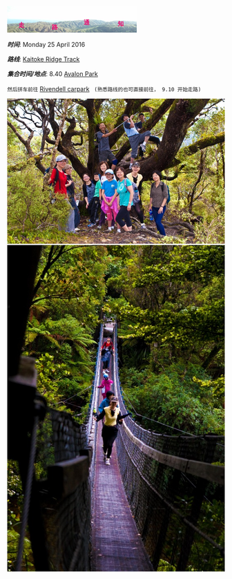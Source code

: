 ![skyline](_images/skyline2.png)

***时间***: Monday 25 April 2016

***路线***: [Kaitoke Ridge Track](http://tracks.org.nz/track/show/1145)

***集合时间/地点***: 8.40 [Avalon Park](https://goo.gl/maps/7u2c4HgMAy12)
<br/><br/>
`然后拼车前往` [Rivendell carpark](https://goo.gl/maps/YFeojBQ5d6N2) ` (熟悉路线的也可直接前往， 9.10 开始走路)` 



![kaitoke_ridge2](_images/kaitoke_ridge2.jpg)
<br/>
![kaitoke_ridge1](_images/kaitoke_ridge1.jpg)
